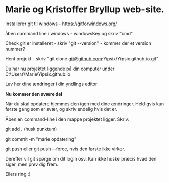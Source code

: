 <h1>Marie og Kristoffer Bryllup web-site.</h1>

Installerer git til windows - https://gitforwindows.org/

åben command line i windows - windowsKey og skriv "cmd".

Check git er installeret - skriv "git --version" - kommer der et version nummer?

Hent projekt - skriv "git clone git@github.com:Yipsix/Yipsix.github.io.git"

Du har nu projektet liggende på din computer under C:\Users\Marie\Yipsix.github.io

Lav her dine ændringer i din yndlings editor

<b> Nu kommer den svære del </b>

Når du skal opdatere hjemmesiden igen med dine ændringer. Heldigvis kun første gang som er svær, og skriv endelig hvis det er.

Åben en command-line i den mappe projektet ligger. Skriv:

git add .       (husk punktum)

git commit -m "marie opdatering"

git push eller git push --force, hvis den første ikke virker.

Derefter vil git spørge om dit login osv. Kan ikke huske præcis hvad den siger, men prøv dig frem.

Ellers ring :)
